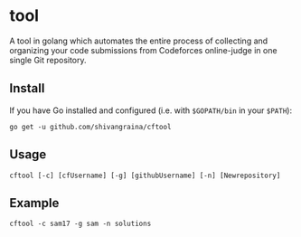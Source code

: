 # tool
A tool in golang which automates the entire process of collecting and organizing your code submissions
from Codeforces online-judge in one single Git repository.


## Install

If you have Go installed and configured (i.e. with `$GOPATH/bin` in your `$PATH`):

```
go get -u github.com/shivangraina/cftool
```

## Usage

```
cftool [-c] [cfUsername] [-g] [githubUsername] [-n] [Newrepository]
```

## Example
```
cftool -c sam17 -g sam -n solutions
```

